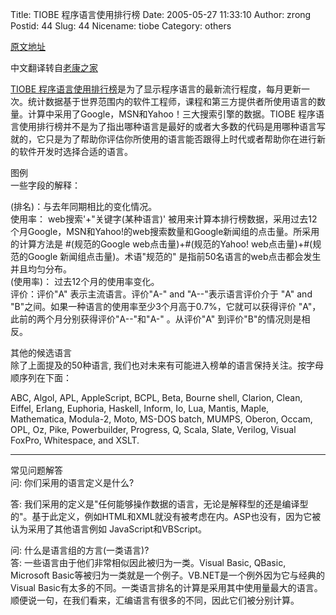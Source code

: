 Title: TIOBE 程序语言使用排行榜
Date: 2005-05-27 11:33:10
Author: zrong
Postid: 44
Slug: 44
Nicename: tiobe
Category: others

[原文地址](http://www.tiobe.com/tiobe_index/tekst.htm)

中文翻译转自[老康之家](http://www.b9527.net/)

[TIOBE
程序语言使用排行榜](http://www.tiobe.com/tiobe_index/tekst.htm)是为了显示程序语言的最新流行程度，每月更新一次。统计数据基于世界范围内的软件工程师，课程和第三方提供者所使用语言的数量。计算中采用了Google，MSN和Yahoo！三大搜索引擎的数据。TIOBE
程序语言使用排行榜并不是为了指出哪种语言是最好的或者大多数的代码是用哪种语言写就的，它只是为了帮助你评估你所使用的语言能否跟得上时代或者帮助你在进行新的软件开发时选择合适的语言。

<!--more-->

图例  
一些字段的解释：

(排名)：与去年同期相比的变化情况。  
使用率： web搜索'+"关键字(某种语言)'
被用来计算本排行榜数据，采用过去12个月Google，MSN和Yahoo!的web搜索数量和Google新闻组的点击量。所采用的计算方法是
\#(规范的Google web点击量)+\#(规范的Yahoo! web点击量)+\#(规范的Google
新闻组点击量)。术语"规范的"
是指前50名语言的web点击都会发生并且均匀分布。  
(使用率)： 过去12个月的使用率变化。  
评价：评价"A" 表示主流语言。评价"A-" and "A--"表示语言评价介于 "A" and
"B"之间。如果一种语言的使用率至少3个月高于0.7%，它就可以获得评价
"A"，此前的两个月分别获得评价"A--"和"A-" 。从评价"A"
到评价"B"的情况则是相反。

其他的候选语言  
除了上面提及的50种语言,
我们也对未来有可能进入榜单的语言保持关注。按字母顺序列在下面：

ABC, Algol, APL, AppleScript, BCPL, Beta, Bourne shell, Clarion, Clean,
Eiffel, Erlang, Euphoria, Haskell, Inform, Io, Lua, Mantis, Maple,
Mathematica, Modula-2, Moto, MS-DOS batch, MUMPS, Oberon, Occam, OPL,
Oz, Pike, Powerbuilder, Progress, Q, Scala, Slate, Verilog, Visual
FoxPro, Whitespace, and XSLT.

------------------------------------------------------------------------

常见问题解答  
问: 你们采用的语言定义是什么?

答:
我们采用的定义是"任何能够操作数据的语言，无论是解释型的还是编译型的"。基于此定义，例如HTML和XML就没有被考虑在内。ASP也没有，因为它被认为采用了其他语言例如
JavaScript和VBScript。

问: 什么是语言组的方言(一类语言)?  
答: 一些语言由于他们非常相似因此被归为一类。Visual Basic, QBasic,
Microsoft
Basic等被归为一类就是一个例子。VB.NET是一个例外因为它与经典的Visual
Basic有太多的不同。一类语言排名的计算是采用其中使用量最大的语言。顺便说一句，在我们看来，汇编语言有很多的不同，因此它们被分别计算。

